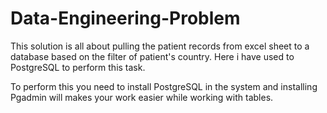 # Data-Engineering-Problem


This solution is all about pulling the patient records from excel sheet to a database based on the filter of patient's country. Here i have used to PostgreSQL to perform this task. 

To perform this you need to install PostgreSQL in the system and installing Pgadmin will makes your work easier while working with tables.  
